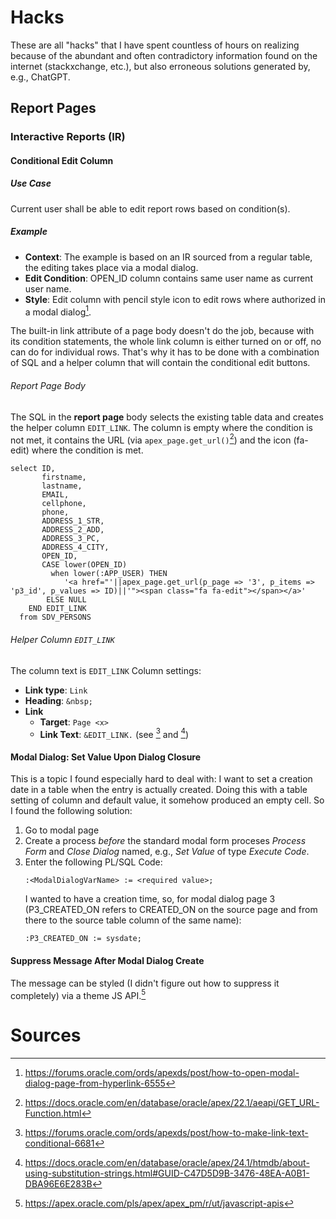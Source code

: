 # Hacks
These are all "hacks" that I have spent countless of hours on realizing because of the abundant and often contradictory information found on the internet (stackxchange, etc.), but also erroneous solutions generated by, e.g., ChatGPT.
## Report Pages
### Interactive Reports (IR)
#### Conditional Edit Column
##### Use Case
Current user shall be able to edit report rows based on condition(s).
##### Example
- **Context**: The example is based on an IR sourced from a regular table, the editing takes place via a modal dialog.
- **Edit Condition**: OPEN_ID column contains same user name as current user name.
- **Style**: Edit column with pencil style icon to edit rows where authorized in a modal dialog[^1].

The built-in link attribute of a page body doesn't do the job, because with its condition statements, the whole link column is either turned on or off, no can do for individual rows.
That's why it has to be done with a combination of SQL and a helper column that will contain the conditional edit buttons.

###### Report Page Body
The SQL in the **report page** body selects the existing table data and creates the helper column ```EDIT_LINK```. The column is empty where the condition is not met, it contains the URL (via ```apex_page.get_url()```[^2]) and the icon (fa-edit) where the condition is met.
```
select ID,
       firstname,
       lastname,
       EMAIL,
       cellphone,
       phone,
       ADDRESS_1_STR,
       ADDRESS_2_ADD,
       ADDRESS_3_PC,
       ADDRESS_4_CITY,
       OPEN_ID,
       CASE lower(OPEN_ID)
         when lower(:APP_USER) THEN
            '<a href="'||apex_page.get_url(p_page => '3', p_items => 'p3_id', p_values => ID)||'"><span class="fa fa-edit"></span></a>'
        ELSE NULL
    END EDIT_LINK
  from SDV_PERSONS
```
###### Helper Column ```EDIT_LINK```
The column text is 
```EDIT_LINK``` Column settings:
- **Link type**: ```Link```
- **Heading**: ```&nbsp;```
- **Link**
  - **Target**: ```Page <x>```
  - **Link Text**: ```&EDIT_LINK.``` (see [^3] and [^4])

#### Modal Dialog: Set Value Upon Dialog Closure
This is a topic I found especially hard to deal with: I want to set a creation date in a table when the entry is actually created. Doing this with a table setting of column and default value, it somehow produced an empty cell. So I found the following solution:
1. Go to modal page
2. Create a process _before_ the standard modal form proceses _Process Form_ and _Close Dialog_ named, e.g., _Set Value_ of type _Execute Code_.
3. Enter the following PL/SQL Code:
   ```
   :<ModalDialogVarName> := <required value>;
   ```
   I wanted to have a creation time, so, for modal dialog page 3 (P3_CREATED_ON refers to CREATED_ON on the source page and from there to the source table column of the same name):
   ```
   :P3_CREATED_ON := sysdate;
   ```
#### Suppress Message After Modal Dialog Create
The message can be styled (I didn't figure out how to suppress it completely) via a theme JS API.[^5]

# Sources
[^1]: https://forums.oracle.com/ords/apexds/post/how-to-open-modal-dialog-page-from-hyperlink-6555
[^2]: https://docs.oracle.com/en/database/oracle/apex/22.1/aeapi/GET_URL-Function.html
[^3]: https://forums.oracle.com/ords/apexds/post/how-to-make-link-text-conditional-6681
[^4]: https://docs.oracle.com/en/database/oracle/apex/24.1/htmdb/about-using-substitution-strings.html#GUID-C47D5D9B-3476-48EA-A0B1-DBA96E6E283B
[^5]: https://apex.oracle.com/pls/apex/apex_pm/r/ut/javascript-apis
